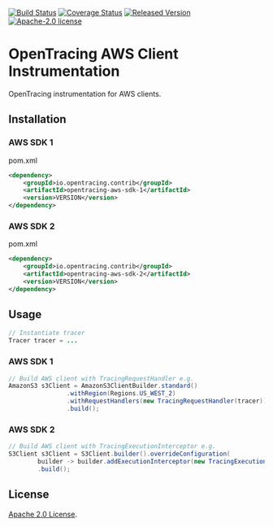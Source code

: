 [![Build Status][ci-img]][ci] [![Coverage Status][cov-img]][cov] [![Released Version][maven-img]][maven] [![Apache-2.0 license](https://img.shields.io/badge/license-Apache%202.0-blue.svg)](https://opensource.org/licenses/Apache-2.0)

# OpenTracing AWS Client Instrumentation
OpenTracing instrumentation for AWS clients.

## Installation

### AWS SDK 1
pom.xml
```xml
<dependency>
    <groupId>io.opentracing.contrib</groupId>
    <artifactId>opentracing-aws-sdk-1</artifactId>
    <version>VERSION</version>
</dependency>
```

### AWS SDK 2
pom.xml
```xml
<dependency>
    <groupId>io.opentracing.contrib</groupId>
    <artifactId>opentracing-aws-sdk-2</artifactId>
    <version>VERSION</version>
</dependency>
```

## Usage

```java
// Instantiate tracer
Tracer tracer = ...
```

### AWS SDK 1

```java
// Build AWS client with TracingRequestHandler e.g.
AmazonS3 s3Client = AmazonS3ClientBuilder.standard()
                .withRegion(Regions.US_WEST_2)
                .withRequestHandlers(new TracingRequestHandler(tracer))
                .build();

```

### AWS SDK 2
```java
// Build AWS client with TracingExecutionInterceptor e.g.
S3Client s3Client = S3Client.builder().overrideConfiguration(
        builder -> builder.addExecutionInterceptor(new TracingExecutionInterceptor(tracer)))
        .build();
```

## License

[Apache 2.0 License](./LICENSE).

[ci-img]: https://travis-ci.org/opentracing-contrib/java-aws-sdk.svg?branch=master
[ci]: https://travis-ci.org/opentracing-contrib/java-aws-sdk
[cov-img]: https://coveralls.io/repos/github/opentracing-contrib/java-aws-sdk/badge.svg?branch=master
[cov]: https://coveralls.io/github/opentracing-contrib/java-aws-sdk?branch=master
[maven-img]: https://img.shields.io/maven-central/v/io.opentracing.contrib/opentracing-aws-sdk-1.svg
[maven]: http://search.maven.org/#search%7Cga%7C1%7Copentracing-aws-sdk-1

